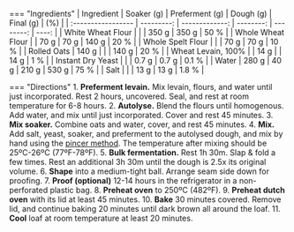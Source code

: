 === "Ingredients"
    | Ingredient         | Soaker (g) | Preferment (g) | Dough (g) | Final (g) |   (%) |
    | :----------------- | ---------: | -------------: | --------: | --------: | ----: |
    | White Wheat Flour  |            |                |     350 g |     350 g |  50 % |
    | Whole Wheat Flour  |            |           70 g |      70 g |     140 g |  20 % |
    | Whole Spelt Flour  |            |                |      70 g |      70 g |  10 % |
    | Rolled Oats        |      140 g |                |           |     140 g |  20 % |
    | Wheat Levain, 100% |            |           14 g |           |      14 g |   1 % |
    | Instant Dry Yeast  |            |                |     0.7 g |     0.7 g | 0.1 % |
    | Water              |      280 g |           40 g |     210 g |     530 g |  75 % |
    | Salt               |            |                |      13 g |      13 g | 1.8 % |

=== "Directions"
    1. **Preferment levain.** Mix levain, flours, and water until just incorporated. Rest 2 hours, uncovered. Seal, and rest at room temperature for 6-8 hours.
    2. **Autolyse.** Blend the flours until homogenous. Add water, and mix until just incorporated. Cover and rest 45 minutes.
    3. **Mix soaker.** Combine oats and water, cover, and rest 45 minutes.
    4. **Mix.** Add salt, yeast, soaker, and preferment to the autolysed dough, and mix by hand using the [pincer method](https://www.youtube.com/watch?v=HoY7CPw0E1s). The temperature after mixing should be 25ºC-26ºC (77ºF-78ºF).
    5. **Bulk fermentation.** Rest 1h 30m. Slap & fold a few times. Rest an additional 3h 30m until the dough is 2.5x its original volume.
    6. **Shape** into a medium-tight ball. Arrange seam side down for proofing.
    7. **Proof (optional)** 12-14 hours in the refrigerator in a non-perforated plastic bag.
    8. **Preheat oven** to 250ºC (482ºF).
    9. **Preheat dutch oven** with its lid at least 45 minutes.
    10. **Bake** 30 minutes covered. Remove lid, and continue baking 20 minutes until dark brown all around the loaf.
    11. **Cool** loaf at room temperature at least 20 minutes.
